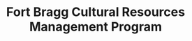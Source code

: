 ---
layout: repo
title: "Fort Bragg Cultural Resources Management Program"
id: 5672
permalink: repos/5672/
---